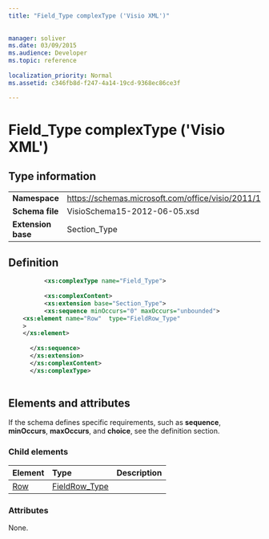 ```yaml
---
title: "Field_Type complexType ('Visio XML')"
 
 
manager: soliver
ms.date: 03/09/2015
ms.audience: Developer
ms.topic: reference
 
localization_priority: Normal
ms.assetid: c346fb8d-f247-4a14-19cd-9368ec86ce3f

---
```


# Field_Type complexType ('Visio XML')

## Type information

|||
|:-----|:-----|
|**Namespace** <br/> |https://schemas.microsoft.com/office/visio/2011/1/core  <br/> |
|**Schema file** <br/> |VisioSchema15-2012-06-05.xsd  <br/> |
|**Extension base** <br/> |Section_Type  <br/> |
   
## Definition

```XML
          <xs:complexType name="Field_Type">
          
          <xs:complexContent>
          <xs:extension base="Section_Type">
          <xs:sequence minOccurs="0" maxOccurs="unbounded">
    <xs:element name="Row"  type="FieldRow_Type"
    >
    </xs:element>
    
      </xs:sequence>
      </xs:extension>
      </xs:complexContent>
      </xs:complexType>
      
```

## Elements and attributes

If the schema defines specific requirements, such as **sequence**, **minOccurs**, **maxOccurs**, and **choice**, see the definition section. 
  
### Child elements

|**Element**|**Type**|**Description**|
|:-----|:-----|:-----|
|[Row](row-element-field-sectionvisio-xml.md) <br/> |[FieldRow_Type](fieldrow_type-complextypevisio-xml.md) <br/> ||
   
### Attributes

None.
  

